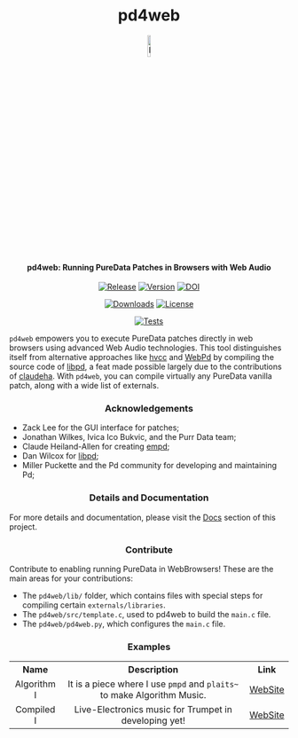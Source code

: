 <p align="center">
  <h1 align="center">pd4web</h1>
  <p align="center">
    <a href="https://charlesneimog.github.io/pd4web">
      <img src="https://raw.githubusercontent.com/charlesneimog/pd4web/main/docs/assets/icon.svg" width="10%" alt="Logo">
    </a>
  </p>
  <h4 align="center">pd4web: Running PureData Patches in Browsers with Web Audio</h4>
</p>

<p align="center">
  <a href="https://github.com/charlesneimog/pd4web/releases/latest"><img src="https://img.shields.io/github/release/charlesneimog/pd4web?include_prereleases" alt="Release"></a>
  <a href="https://pypistats.org/packages/pd4web"><img src="https://img.shields.io/pypi/pyversions/pd4web" alt="Version"></a>
  <a href="https://zenodo.org/badge/latestdoi/685549750"><img src="https://zenodo.org/badge/685549750.svg" alt="DOI"></a>
</p>

<p align="center">
    <a href="https://pypistats.org/packages/pd4web"><img src="https://img.shields.io/pypi/dm/pd4web" alt="Downloads"></a>
    <a href="https://img.shields.io/pypi/pyversions/pd4web"><img src="https://img.shields.io/badge/platforms-macOS%20%7C%20Windows%20%7C%20Linux-green" alt="License"></a>
</p>

<p align="center">
  <a href="https://github.com/charlesneimog/pd4web/actions/workflows/pd4web-tests.yml"><img src="https://github.com/charlesneimog/pd4web/actions/workflows/pd4web-tests.yml/badge.svg" alt="Tests"></a>
</p>

`pd4web` empowers you to execute PureData patches directly in web browsers using advanced Web Audio technologies. This tool distinguishes itself from alternative approaches like [hvcc](https://github.com/Wasted-Audio/hvcc) and [WebPd](https://github.com/sebpiq/WebPd) by compiling the source code of [libpd](https://github.com/libpd/libpd), a feat made possible largely due to the contributions of  [claudeha](https://github.com/claudeha). With `pd4web`, you can compile virtually any PureData vanilla patch, along with a wide list of externals.

<h3 align="center">Acknowledgements</h3>

* Zack Lee for the GUI interface for patches;
* Jonathan Wilkes, Ivica Ico Bukvic, and the Purr Data team;
* Claude Heiland-Allen for creating [empd](https://mathr.co.uk/empd/);
* Dan Wilcox for [libpd](https://github.com/libpd/libpd);
* Miller Puckette and the Pd community for developing and maintaining Pd;


<h3 align="center"> Details and Documentation</h3>

For more details and documentation, please visit the [Docs](https://charlesneimog.github.io/pd4web/) section of this project.

<h3 align="center"> Contribute</h3>

Contribute to enabling running PureData in WebBrowsers! These are the main areas for your  contributions:

* The `pd4web/lib/` folder, which contains files with special steps for compiling certain `externals/libraries`.
* The `pd4web/src/template.c`, used to pd4web to build the `main.c` file.
* The `pd4web/pd4web.py`, which configures the `main.c` file.

<h3 align="center"> Examples</h3>

<table align="center" width="100%">
  <tr>
    <th>Name</th>
    <th>Description</th>
    <th>Link</th>
  </tr>
  <tr>
    <td align="center">Algorithm I</td>
    <td align="center">It is a piece where I use <code>pmpd</code> and <code>plaits~</code> to make Algorithm Music.</td>
    <td><a href="https://charlesneimog.github.io/Algorithm-Music/Piece-I/">WebSite</a></td>
  </tr>
  <tr>
    <td align="center">Compiled I</td>
    <td align="center">Live-Electronics music for Trumpet in developing yet!</td>
    <td><a href="https://charlesneimog.github.io/Compiled-I">WebSite</a></td>
  </tr>
</table>





